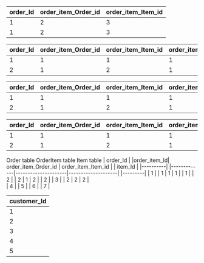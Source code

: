 | order_Id | order_item_Order_id | order_item_Item_id |
|----------|---------------------|--------------------|
| 1        | 2                   | 3                  |
| 1        | 2                   | 3                  |

| order_Id | order_item_Order_id | order_item_Item_id | order_item_Item_id |
|----------|---------------------|--------------------|--------------------|
| 1        | 1                   | 1                  | 1                  |
| 2        | 1                   | 2                  | 1                  |

| order_Id | order_item_Order_id | order_item_Item_id | order_item_Item_id | order_item_Item_id |
|----------|---------------------|--------------------|--------------------|--------------------|
| 1        | 1                   | 1                  | 1                  | 1                  |
| 2        | 1                   | 2                  | 1                  | 1                  |

| order_Id | order_item_Order_id | order_item_Item_id | order_item_Item_id | order_item_Item_id | order_item_Item_id |
|----------|---------------------|--------------------|--------------------|--------------------|--------------------|
| 1        | 1                   | 1                  | 1                  | 1                  | 1                  |
| 2        | 1                   | 2                  | 1                  | 1                  | 1                  |


Order table         OrderItem table                                                 Item table
| order_Id |        |order_item_Id| order_item_Order_id | order_item_Item_id |      | item_Id |
|----------|        |-------------|---------------------|--------------------|      |---------|
| 1        |        | 1           | 1                   | 1                  |      | 1       |
| 2        |        | 2           | 1                   | 2                  |      | 2       |
| 3        |        | 2           | 2                   | 2                  |         
| 4        |
| 5        |
| 6        |
| 7        |


| customer_Id |
|-------------|
| 1           |
| 2           |
| 3           |
| 4           |
| 5           |